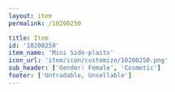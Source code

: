 ```yaml
---
layout: item
permalink: /10200250

title: Item
id: '10200250'
item_name: 'Mini Side-plaits'
icon_url: 'item/icon/customize/10200250.png'
sub_header: ['Gender: Female', 'Cosmetic']
footer: ['Untradable, Unsellable']
---
```

